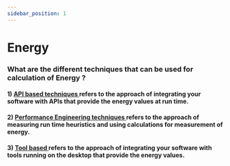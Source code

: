 ```yaml
---
sidebar_position: 1
---
```


# Energy

### What are the different techniques that can be used for calculation of Energy ?

#### 1) [ API based techniques ](APIBased.md) refers to the approach of integrating your software with APIs that provide the energy values at run time. 
#### 2) [ Performance Engineering techniques ](PerformanceEngineeringBased.md) refers to the approach of measuring run time heuristics and using calculations for measurement of energy.
#### 3) [ Tool based  ](Toolbased.md) refers to the approach of integrating your software with tools running on the desktop that provide the energy values. 
